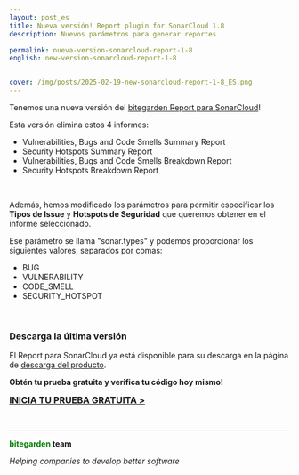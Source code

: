 ```yaml
---
layout: post_es
title: Nueva versión! Report plugin for SonarCloud 1.8
description: Nuevos parámetros para generar reportes

permalink: nueva-version-sonarcloud-report-1-8
english: new-version-sonarcloud-report-1-8


cover: /img/posts/2025-02-19-new-sonarcloud-report-1-8_ES.png
---
```


Tenemos una nueva versión del [bitegarden Report para SonarCloud](/sonarcloud-report)!

Esta versión elimina estos 4 informes:
- Vulnerabilities, Bugs and Code Smells Summary Report
- Security Hotspots Summary Report
- Vulnerabilities, Bugs and Code Smells Breakdown Report
- Security Hotspots Breakdown Report

<br/>

Además, hemos modificado los parámetros para permitir especificar los **Tipos de Issue** y **Hotspots de Seguridad** que queremos obtener en el informe seleccionado.

Ese parámetro se llama "sonar.types" y podemos proporcionar los siguientes valores, separados por comas:
- BUG
- VULNERABILITY
- CODE_SMELL
- SECURITY_HOTSPOT

<br/>

### Descarga la última versión
El Report para SonarCloud ya está disponible para su descarga en la página de [descarga del producto](/sonarcloud-report-trial-form).

**Obtén tu prueba gratuita y verifica tu código hoy mismo!**

<a href="/sonarcloud-report#product-block-center" class="btn btn-primary btn-call-to-action fancybox" style="font-weight: bold; font-size: 16px; text-transform: uppercase;"> Inicia tu prueba gratuita > </a>

<br/>

---
**<span style="color: green">bitegarden</span> team**

_Helping companies to develop better software_

